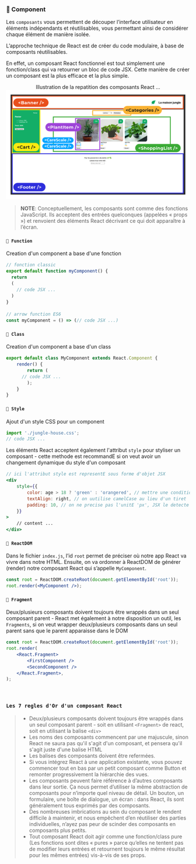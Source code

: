 <!-- TODO: verified -->

### 🔵 Component

Les `composants` vous permettent de découper l’interface utilisateur en éléments indépendants et réutilisables, vous permettant ainsi de considérer chaque élément de manière isolée.

L’approche technique de React est de créer du code modulaire, à base de composants réutilisables.

En effet, un composant React fonctionnel est tout simplement une fonction/class qui va retourner un bloc de code JSX. Cette manière de créer un composant est la plus efficace et la plus simple.

<div align="center">
Illustration de la repatition des composants React ...
<br>
<img src="https://github.com/RajaRakoto/github-docs/blob/master/react-practices/component-example.png?raw=true" width=600>
</div>

> **NOTE**: Conceptuellement, les composants sont comme des fonctions JavaScript. Ils acceptent des entrées quelconques (appelées « props ») et renvoient des éléments React décrivant ce qui doit apparaître à l’écran.

#### `📌 Function`

Creation d'un component a base d'une fonction

```jsx
// fonction classic
export default function myComponent() {
  return
  (
    // code JSX ...
  )
}

// arrow function ES6
const myComponent = () => (// code JSX ...)
```

#### `📌 Class`

Creation d'un component a base d'un class

```jsx
export default class MyComponent extends React.Component {
	render() {
		return (
      // code JSX ...
		);
	}
}
```

#### `📌 Style`

Ajout d'un style CSS pour un component

```jsx
import './jungle-house.css';
// code JSX ...
```

Les éléments React acceptent également l'attribut `style` pour styliser un composant - cette methode est recommandE si on veut avoir un changement dynamique du style d'un composant

```jsx
// ici l'attribut style est representE sous forme d'objet JSX
<div
	style={{
		color: age > 18 ? 'green' : 'orangered', // mettre une condition sur le style
		textAlign: right, // on uutilise camelCase au lieu d'un tiret '-'
		padding: 10, // on ne precise pas l'unitE 'px', JSX le detecte automatiquement
	}}
>
	// content ...
</div>
```

#### `📌 ReactDOM`

Dans le fichier `index.js`, l’id `root` permet de préciser où notre app React va vivre dans notre HTML. Ensuite, on va ordonner à ReactDOM de générer (render) notre composant React qui s’appelle `MyComponent`.

```jsx
const root = ReactDOM.createRoot(document.getElementById('root'));
root.render(<MyComponent />);
```

#### `📌 Fragment`

Deux/plusieurs composants doivent toujours être wrappés dans un seul composant parent - React met également à notre disposition un outil, les `Fragments`, si on veut wrapper deux/plusieurs composants dans un seul parent sans que le parent apparaisse dans le DOM

```jsx
const root = ReactDOM.createRoot(document.getElementById('root'));
root.render(
	<React.Fragment>
		<FirstComponent />
		<SecondComponent />
	</React.Fragment>,
);
```

<br>

### `Les 7 regles d'Or d'un composant React`

> - Deux/plusieurs composants doivent toujours être wrappés dans un seul composant parent - soit en utilisant `<Fragment>` de react, soit en utilisant la balise `<div>`
> - Les noms des composants commencent par une majuscule, sinon React ne saura pas qu'il s'agit d'un composant, et pensera qu'il s'agit juste d'une balise HTML
> - Les balises des composants doivent être refermées.
> - Si vous intégrez React à une application existante, vous pouvez commencer tout en bas par un petit composant comme Button et remonter progressivement la hiérarchie des vues.
> - Les composants peuvent faire référence à d’autres composants dans leur sortie. Ça nous permet d’utiliser la même abstraction de composants pour n’importe quel niveau de détail. Un bouton, un formulaire, une boîte de dialogue, un écran : dans React, ils sont généralement tous exprimés par des composants.
> - Des nombreuses imbrications au sein du composant le rendent difficile à maintenir, et nous empêchent d’en réutiliser des parties individuelles, n’ayez pas peur de scinder des composants en composants plus petits.<br>
> - Tout composant React doit agir comme une fonction/class pure (Les fonctions sont dites « pures » parce qu’elles ne tentent pas de modifier leurs entrées et retournent toujours le même résultat pour les mêmes entrées) vis-à-vis de ses props.
